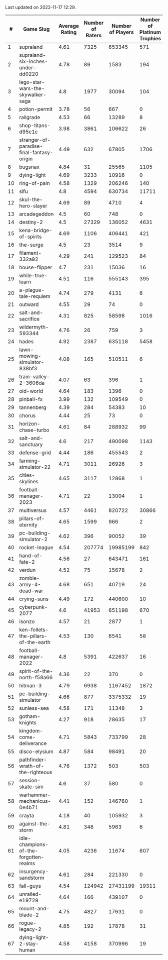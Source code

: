 Last updated on 2022-11-17 12:29.


|#|Game Slug|Average Rating|Number of Raters|Number of Players|Number of Platinum Trophies|Max Rarity (%)|
|---|---|---|---|---|---|---|
|1|supraland|4.61|7325|653345|571|99|
|2|supraland-six-inches-under-dd0220|4.78|89|1583|194|99|
|3|lego-star-wars-the-skywalker-saga|4.8|1977|30094|104|98|
|4|potion-permit|3.78|56|667|0|98|
|5|railgrade|4.53|66|13289|8|98|
|6|shop-titans-d95c1c|3.98|3861|106622|26|98|
|7|stranger-of-paradise-final-fantasy-origin|4.49|632|67805|1706|98|
|8|bugsnax|4.84|31|25565|1105|97|
|9|dying-light|4.69|3233|10916|0|97|
|10|ring-of-pain|4.58|1329|206246|140|96|
|11|sifu|4.8|4594|630734|11711|96|
|12|skul-the-hero-slayer|4.69|89|4710|4|96|
|13|arcadegeddon|4.5|60|748|0|95|
|14|destiny-2|4.5|27329|136052|4631|95|
|15|kena-bridge-of-spirits|4.69|1106|406441|421|94|
|16|the-surge|4.5|23|3514|9|94|
|17|filament-332a92|4.29|241|129523|84|93|
|18|house-flipper|4.7|231|15036|16|93|
|19|while-true-learn|4.51|116|555143|395|93|
|20|a-plague-tale-requiem|4.74|279|4131|6|92|
|21|outward|4.55|29|74|0|91|
|22|salt-and-sacrifice|4.31|825|58598|1016|91|
|23|wildermyth-593344|4.76|26|759|3|91|
|24|hades|4.92|2387|635118|5458|89|
|25|lawn-mowing-simulator-838bf3|4.08|165|510511|6|88|
|26|train-valley-2-3606da|4.07|63|396|1|88|
|27|old-world|4.64|183|1396|0|86|
|28|pinball-fx|3.99|132|109549|0|86|
|29|tannenberg|4.39|284|54383|10|85|
|30|chorus|4.44|25|73|0|84|
|31|horizon-chase-turbo|4.61|84|288932|99|83|
|32|salt-and-sanctuary|4.6|217|490098|1143|83|
|33|defense-grid|4.44|186|455543|2|80|
|34|farming-simulator-22|4.71|3011|26926|3|80|
|35|cities-skylines|4.65|3117|12868|1|79|
|36|football-manager-2023|4.71|22|13004|1|79|
|37|multiversus|4.57|4461|820722|30866|79|
|38|pillars-of-eternity|4.65|1599|966|2|79|
|39|pc-building-simulator-2|4.62|396|90052|39|75|
|40|rocket-league|4.54|207774|19985199|842|75|
|41|hand-of-fate-2|4.56|27|643471|161|72|
|42|verdun|4.52|75|15678|2|71|
|43|zombie-army-4-dead-war|4.68|651|40719|24|66|
|44|crying-suns|4.49|172|440600|10|65|
|45|cyberpunk-2077|4.6|41953|651198|670|62|
|46|isonzo|4.57|21|2877|1|62|
|47|ken-follets-the-pillars-of-the-earth|4.53|130|6541|58|50|
|48|football-manager-2022|4.8|5391|422637|16|49|
|49|spirit-of-the-north-f58a66|4.36|22|370|0|49|
|50|hitman-3|4.79|6938|1167452|1872|48|
|51|pc-building-simulator|4.66|877|3375332|19|48|
|52|sunless-sea|4.58|171|11348|3|37|
|53|gotham-knights|4.27|918|28635|17|34|
|54|kingdom-come-deliverance|4.71|5843|733799|28|30|
|55|disco-elysium|4.87|584|98491|20|28|
|56|pathfinder-wrath-of-the-righteous|4.76|1372|503|503|27|
|57|session-skate-sim|4.6|37|580|0|26|
|58|warhammer-mechanicus-0e4b71|4.41|152|146760|1|24|
|59|crayta|4.18|40|105932|3|23|
|60|against-the-storm|4.81|348|5963|6|22|
|61|idle-champions-of-the-forgotten-realms|4.05|4236|11674|607|7|
|62|insurgency-sandstorm|4.61|284|221330|0|6|
|63|fall-guys|4.54|124942|27431199|19311|4|
|64|unrailed-e19729|4.64|166|439107|0|2|
|65|mount-and-blade-2|4.75|4827|17631|0|1|
|66|rogue-legacy-2|4.85|192|17878|31|0.7|
|67|dying-light-2-stay-human|4.58|4158|370996|19|0.4|
